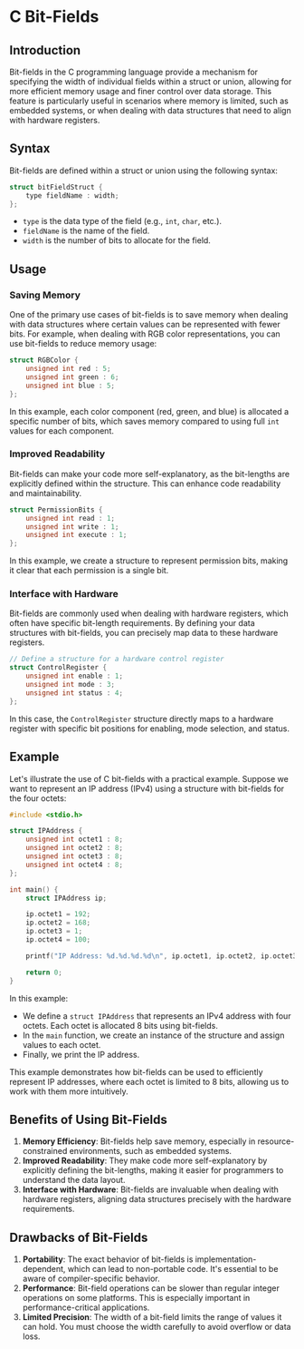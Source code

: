 
# C Bit-Fields

## Introduction

Bit-fields in the C programming language provide a mechanism for specifying the width of individual fields within a struct or union, allowing for more efficient memory usage and finer control over data storage. This feature is particularly useful in scenarios where memory is limited, such as embedded systems, or when dealing with data structures that need to align with hardware registers.

## Syntax

Bit-fields are defined within a struct or union using the following syntax:

```c
struct bitFieldStruct {
    type fieldName : width;
};
```

- `type` is the data type of the field (e.g., `int`, `char`, etc.).
- `fieldName` is the name of the field.
- `width` is the number of bits to allocate for the field.

## Usage

### Saving Memory

One of the primary use cases of bit-fields is to save memory when dealing with data structures where certain values can be represented with fewer bits. For example, when dealing with RGB color representations, you can use bit-fields to reduce memory usage:

```c
struct RGBColor {
    unsigned int red : 5;
    unsigned int green : 6;
    unsigned int blue : 5;
};
```

In this example, each color component (red, green, and blue) is allocated a specific number of bits, which saves memory compared to using full `int` values for each component.

### Improved Readability

Bit-fields can make your code more self-explanatory, as the bit-lengths are explicitly defined within the structure. This can enhance code readability and maintainability.

```c
struct PermissionBits {
    unsigned int read : 1;
    unsigned int write : 1;
    unsigned int execute : 1;
};
```

In this example, we create a structure to represent permission bits, making it clear that each permission is a single bit.

### Interface with Hardware

Bit-fields are commonly used when dealing with hardware registers, which often have specific bit-length requirements. By defining your data structures with bit-fields, you can precisely map data to these hardware registers.

```c
// Define a structure for a hardware control register
struct ControlRegister {
    unsigned int enable : 1;
    unsigned int mode : 3;
    unsigned int status : 4;
};
```

In this case, the `ControlRegister` structure directly maps to a hardware register with specific bit positions for enabling, mode selection, and status.

## Example

Let's illustrate the use of C bit-fields with a practical example. Suppose we want to represent an IP address (IPv4) using a structure with bit-fields for the four octets:

```c
#include <stdio.h>

struct IPAddress {
    unsigned int octet1 : 8;
    unsigned int octet2 : 8;
    unsigned int octet3 : 8;
    unsigned int octet4 : 8;
};

int main() {
    struct IPAddress ip;

    ip.octet1 = 192;
    ip.octet2 = 168;
    ip.octet3 = 1;
    ip.octet4 = 100;

    printf("IP Address: %d.%d.%d.%d\n", ip.octet1, ip.octet2, ip.octet3, ip.octet4);

    return 0;
}
```

In this example:

- We define a `struct IPAddress` that represents an IPv4 address with four octets. Each octet is allocated 8 bits using bit-fields.
- In the `main` function, we create an instance of the structure and assign values to each octet.
- Finally, we print the IP address.

This example demonstrates how bit-fields can be used to efficiently represent IP addresses, where each octet is limited to 8 bits, allowing us to work with them more intuitively.

## Benefits of Using Bit-Fields

1. **Memory Efficiency**: Bit-fields help save memory, especially in resource-constrained environments, such as embedded systems.
2. **Improved Readability**: They make code more self-explanatory by explicitly defining the bit-lengths, making it easier for programmers to understand the data layout.
3. **Interface with Hardware**: Bit-fields are invaluable when dealing with hardware registers, aligning data structures precisely with the hardware requirements.

## Drawbacks of Bit-Fields

1. **Portability**: The exact behavior of bit-fields is implementation-dependent, which can lead to non-portable code. It's essential to be aware of compiler-specific behavior.
2. **Performance**: Bit-field operations can be slower than regular integer operations on some platforms. This is especially important in performance-critical applications.
3. **Limited Precision**: The width of a bit-field limits the range of values it can hold. You must choose the width carefully to avoid overflow or data loss.


